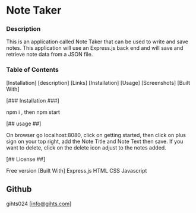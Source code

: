 # Note Taker
 
### Description ###
This is an application called Note Taker that can be used to write and save notes. This application will use an Express.js back end and will save and retrieve note data from a JSON file.

### Table of Contents
[Installation]
[description]
[Links]
[Installation]
[Usage]
[Screenshots]
[Built With]

[### Installation ###]

npm i , then npm start

[## usage ##]

On browser go localhost:8080, click on getting started, then click on plus sign on your top right, add the Note Title and Note Text then save. If you want to delete, click on the delete icon adjust to the notes added.

[## License ##]

Free version
[Built With]
Express.js
HTML
CSS 
Javascript

## Github ##
gihts024
[info@gihts.com]

